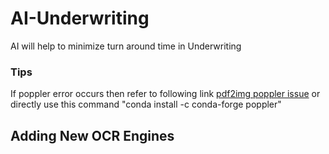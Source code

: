 # AI-Underwriting
AI will help to minimize turn around time in Underwriting

### Tips
If poppler error occurs then refer to following link
[pdf2img poppler issue](https://pypi.org/project/pdf2image/)
or directly use this command "conda install -c conda-forge poppler"

## Adding New OCR Engines